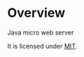 # Overview
Java micro web server

It is licensed under [MIT](https://opensource.org/licenses/MIT).


